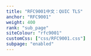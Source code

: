 ```yaml
---
title: "RFC9001中文：QUIC TLS"
anchor: "RFC9001"
weight: 400
rank: "sub_page"
siteColour: "rfc9001"
customCss: ["css/RFC9001.css"]
subpage: "enabled"
---
```

